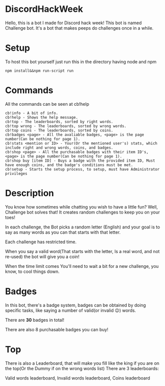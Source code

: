 # DiscordHackWeek
Hello, this is a bot I made for Discord hack week!
This bot is named Challenge bot.
It's a bot that makes peeps do challenges once in a while.
# Setup
To host this bot yourself just run this in the directory having node and npm
```
npm install&&npm run-script run
```
# Commands
All the commands can be seen at cb!help
```
cb!info - A bit of info.
cb!help - Shows the help message.
cb!top - The leaderboards, sorted by right words.
cb!top wrong - The leaderboards, sorted by wrong words.
cb!top coins - The leaderboards, sorted by coins.
cb!badges <page> - All the avaliable badges, <page> is the page number(Can be nothing for page 1).
cb!stats <mention or ID> - Your(Or the mentioned user's) stats, which include right and wrong words, coins, and badges.
cb!shop <page> - All the purchasable badges with their item ID's, <page> is the page number(Can be nothing for page 1).
cb!shop buy [item ID] - Buys a badge with the provided item ID, Must have enough coins, and the badge's conditions must be met.
cb!setup - Starts the setup process, to setup, must have Administrator privileges
```

# Description
You know how sometimes while chatting you wish to have a little fun?
Well, Challenge bot solves that! It creates random challenges to keep you on your toes!

In each challenge, the Bot picks a random letter (English) and your goal is to say as many words as you can that starts with that letter.

Each challenge has restricted time.

When you say a valid word(That starts with the letter, Is a real word, and not re-used) the bot will give you a coin!


When the time limit comes You'll need to wait a bit for a new challenge, you know, to cool things down.

# Badges
In this bot, there's a badge system, badges can be obtained by doing specific tasks, like saying a number of valid(or invalid 😉) words.

There are **30** badges in total!

There are also 8 purchasable badges you can buy! 

# Top
There is also a Leaderboard, that will make you fill like the king if you are on the top(Or the Dummy if on the wrong words list)
There are 3 leaderboards:

Valid words leaderboard,
Invalid words leaderboard,
Coins leaderboard
